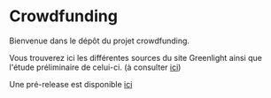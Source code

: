 # Crowdfunding
Bienvenue dans le dépôt du projet crowdfunding.

Vous trouverez ici les différentes sources du site Greenlight ainsi que l'étude
préliminaire de celui-ci. (à consulter [ici](etude-preliminaire/etude-preliminaire.pdf "étude préliminaire du projet Greenlight"))

Une pré-release est disponible [ici](https://github.com/gjoop/crowdfunding/releases "Pre-release")

